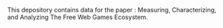 This depository contains data for the paper : Measuring, Characterizing, and Analyzing The Free
Web Games Ecosystem.
